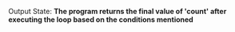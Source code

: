 Output State: **The program returns the final value of 'count' after executing the loop based on the conditions mentioned**